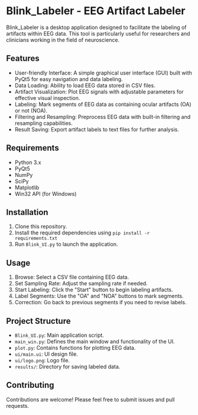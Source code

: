 # Blink_Labeler - EEG Artifact Labeler

Blink_Labeler is a desktop application designed to facilitate the labeling of artifacts within EEG data. This tool is particularly useful for researchers and clinicians working in the field of neuroscience.

## Features

- User-friendly Interface: A simple graphical user interface (GUI) built with PyQt5 for easy navigation and data labeling.
- Data Loading: Ability to load EEG data stored in CSV files.
- Artifact Visualization: Plot EEG signals with adjustable parameters for effective visual inspection.
- Labeling: Mark segments of EEG data as containing ocular artifacts (OA) or not (NOA).
- Filtering and Resampling: Preprocess EEG data with built-in filtering and resampling capabilities.
- Result Saving: Export artifact labels to text files for further analysis.

## Requirements

- Python 3.x
- PyQt5
- NumPy
- SciPy
- Matplotlib
- Win32 API (for Windows)

## Installation

1. Clone this repository.
2. Install the required dependencies using `pip install -r requirements.txt`
3. Run `Blink_UI.py` to launch the application.

## Usage

1. Browse: Select a CSV file containing EEG data.
2. Set Sampling Rate: Adjust the sampling rate if needed.
3. Start Labeling: Click the "Start" button to begin labeling artifacts.
4. Label Segments: Use the "OA" and "NOA" buttons to mark segments.
5. Correction: Go back to previous segments if you need to revise labels.

## Project Structure

- `Blink_UI.py`: Main application script.
- `main_win.py`: Defines the main window and functionality of the UI.
- `plot.py`: Contains functions for plotting EEG data.
- `ui/main.ui`: UI design file.
- `ui/logo.png`: Logo file.
- `results/`: Directory for saving labeled data.

## Contributing

Contributions are welcome! Please feel free to submit issues and pull requests.

